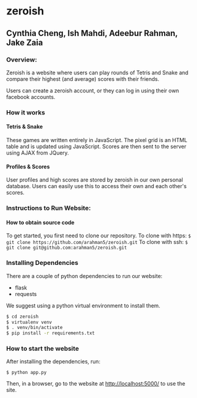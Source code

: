 # zeroish
## Cynthia Cheng, Ish Mahdi, Adeebur Rahman, Jake Zaia

### Overview:
Zeroish is a website where users can play rounds of Tetris and Snake and compare their highest (and average) scores with their friends.

Users can create a zeroish account, or they can log in using their own facebook accounts.

### How it works

#### Tetris & Snake
These games are written entirely in JavaScript. The pixel grid is an HTML table and is updated using JavaScript.
Scores are then sent to the server using AJAX from JQuery.

#### Profiles & Scores
User profiles and high scores are stored by zeroish in our own personal database. Users can easily use this to access their own and each other's scores.

### Instructions to Run Website:

#### How to obtain source code
To get started, you first need to clone our repository.
To clone with https:
`$ git clone https://github.com/arahman5/zeroish.git`
To clone with ssh:
`$ git clone git@github.com:arahman5/zeroish.git`

### Installing Dependencies
There are a couple of python dependencies to run our website:

* flask
* requests

We suggest using a python virtual environment to install them.
```bash
$ cd zeroish
$ virtualenv venv
$ . venv/bin/activate
$ pip install -r requirements.txt
```

### How to start the website

After installing the dependencies, run:

`$ python app.py`

Then, in a browser, go to the website at [http://localhost:5000/](http://localhost:5000/) to use the site.
